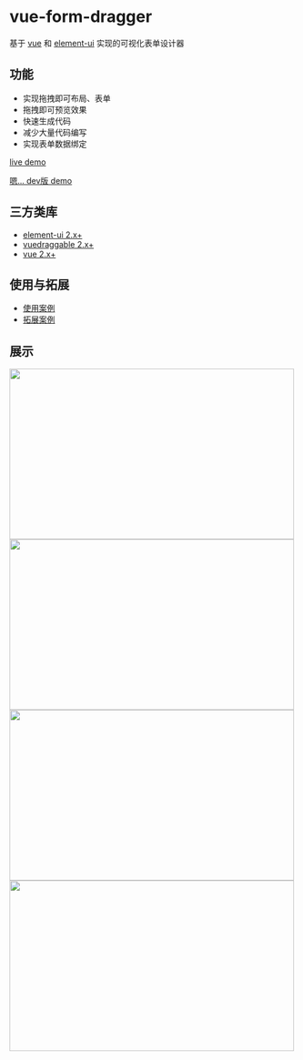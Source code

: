 # vue-form-dragger


基于 [vue](https://github.com/vuejs/vue) 和 [element-ui](https://github.com/ElemeFE/element) 实现的可视化表单设计器

## 功能
* 实现拖拽即可布局、表单
* 拖拽即可预览效果
* 快速生成代码
* 减少大量代码编写
* 实现表单数据绑定

[live demo](https://medlar01.github.io/vue-form-dragger/main/index.html)
  
[嗯... dev版 demo](https://medlar01.github.io/vue-form-dragger/dev/index.html)

## 三方类库
* [element-ui 2.x+](https://github.com/ElemeFE/element)
* [vuedraggable 2.x+](https://github.com/SortableJS/Vue.Draggable)
* [vue 2.x+](https://github.com/vuejs/vue)

## 使用与拓展
* [使用案例](https://github.com/bingco-zhan/vue-form-dragger/blob/main/src/App.vue)
* [拓展案例](https://github.com/bingco-zhan/vue-form-dragger/tree/main/src/examples)

## 展示
<img src="https://cdn.jsdelivr.net/gh/bingco-zhan/cdn@0.0.3/vue-form-dragger/images/1602158048.jpg" width="500px" height="300px" />
<img src="https://cdn.jsdelivr.net/gh/bingco-zhan/cdn@0.0.3/vue-form-dragger/images/1602158085.jpg" width="500px" height="300px" />
<img src="https://cdn.jsdelivr.net/gh/bingco-zhan/cdn@0.0.3/vue-form-dragger/images/1602158121.jpg" width="500px" height="300px" />
<img src="https://cdn.jsdelivr.net/gh/bingco-zhan/cdn@0.0.3/vue-form-dragger/images/1602158169.jpg" width="500px" height="300px" />
